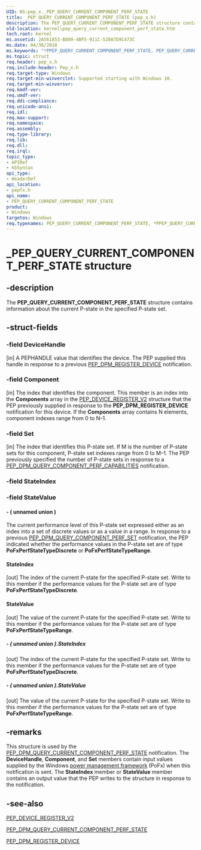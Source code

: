 ```yaml
---
UID: NS:pep_x._PEP_QUERY_CURRENT_COMPONENT_PERF_STATE
title: _PEP_QUERY_CURRENT_COMPONENT_PERF_STATE (pep_x.h)
description: The PEP_QUERY_CURRENT_COMPONENT_PERF_STATE structure contains information about the current P-state in the specified P-state set.
old-location: kernel\pep_query_current_component_perf_state.htm
tech.root: kernel
ms.assetid: 2A561853-B809-4BF5-911C-520A7D9C473C
ms.date: 04/30/2018
ms.keywords: "*PPEP_QUERY_CURRENT_COMPONENT_PERF_STATE, PEP_QUERY_CURRENT_COMPONENT_PERF_STATE, PEP_QUERY_CURRENT_COMPONENT_PERF_STATE structure [Kernel-Mode Driver Architecture], PPEP_QUERY_CURRENT_COMPONENT_PERF_STATE, PPEP_QUERY_CURRENT_COMPONENT_PERF_STATE structure pointer [Kernel-Mode Driver Architecture], _PEP_QUERY_CURRENT_COMPONENT_PERF_STATE, kernel.pep_query_current_component_perf_state, pepfx/PEP_QUERY_CURRENT_COMPONENT_PERF_STATE, pepfx/PPEP_QUERY_CURRENT_COMPONENT_PERF_STATE"
ms.topic: struct
req.header: pep_x.h
req.include-header: Pep_x.h
req.target-type: Windows
req.target-min-winverclnt: Supported starting with Windows 10.
req.target-min-winversvr: 
req.kmdf-ver: 
req.umdf-ver: 
req.ddi-compliance: 
req.unicode-ansi: 
req.idl: 
req.max-support: 
req.namespace: 
req.assembly: 
req.type-library: 
req.lib: 
req.dll: 
req.irql: 
topic_type:
- APIRef
- kbSyntax
api_type:
- HeaderDef
api_location:
- pepfx.h
api_name:
- PEP_QUERY_CURRENT_COMPONENT_PERF_STATE
product:
- Windows
targetos: Windows
req.typenames: PEP_QUERY_CURRENT_COMPONENT_PERF_STATE, *PPEP_QUERY_CURRENT_COMPONENT_PERF_STATE
---
```


# _PEP_QUERY_CURRENT_COMPONENT_PERF_STATE structure


## -description


The <b>PEP_QUERY_CURRENT_COMPONENT_PERF_STATE</b> structure contains information about the current P-state in the specified P-state set.


## -struct-fields




### -field DeviceHandle

[in] A PEPHANDLE value that identifies the device. The PEP supplied this handle in response to a previous <a href="https://docs.microsoft.com/windows-hardware/drivers/ddi/content/pepfx/ns-pepfx-_pep_register_crashdump_device">PEP_DPM_REGISTER_DEVICE</a> notification.


### -field Component

[in] The index that identifies the component. This member is an index into the <b>Components</b> array in the <a href="https://docs.microsoft.com/windows-hardware/drivers/ddi/content/pepfx/ns-pepfx-_pep_device_register_v2">PEP_DEVICE_REGISTER_V2</a> structure that the PEP previously supplied in response to the <b>PEP_DPM_REGISTER_DEVICE</b> notification for this device. If the <b>Components</b> array contains N elements, component indexes range from 0 to N–1.


### -field Set

[in] The index that identifies this P-state set. If M is the number of P-state sets for this component, P-state set indexes range from 0 to M–1. The PEP previously specified the number of P-state sets in response to a <a href="https://docs.microsoft.com/windows-hardware/drivers/ddi/content/pepfx/ns-pepfx-_pep_query_component_perf_capabilities">PEP_DPM_QUERY_COMPONENT_PERF_CAPABILITIES</a> notification.


### -field StateIndex

 


### -field StateValue

 




#### - ( unnamed union )

The current performance level of this P-state set expressed either as an index into a set of discrete values or as a value in a range. In response to a previous <a href="https://docs.microsoft.com/windows-hardware/drivers/ddi/content/pepfx/ns-pepfx-_pep_query_component_perf_set">PEP_DPM_QUERY_COMPONENT_PERF_SET</a> notification, the PEP indicated whether the performance values in the P-state set are of type <b>PoFxPerfStateTypeDiscrete</b> or <b>PoFxPerfStateTypeRange</b>.



#### StateIndex

[out] The index of the current P-state for the specified P-state set. Write to this member if the performance values for the P-state set are of type <b>PoFxPerfStateTypeDiscrete</b>.



#### StateValue

[out] The value of the current P-state for the specified P-state set. Write to this member if the performance values for the P-state set are of type <b>PoFxPerfStateTypeRange</b>.


##### - ( unnamed union ).StateIndex

[out] The index of the current P-state for the specified P-state set. Write to this member if the performance values for the P-state set are of type <b>PoFxPerfStateTypeDiscrete</b>.


##### - ( unnamed union ).StateValue

[out] The value of the current P-state for the specified P-state set. Write to this member if the performance values for the P-state set are of type <b>PoFxPerfStateTypeRange</b>.


## -remarks



This structure is used by the <a href="https://docs.microsoft.com/windows-hardware/drivers/ddi/content/pepfx/ns-pepfx-_pep_query_current_component_perf_state">PEP_DPM_QUERY_CURRENT_COMPONENT_PERF_STATE</a> notification. The <b>DeviceHandle</b>, <b>Component</b>, and <b>Set</b> members contain input values supplied by the Windows <a href="https://docs.microsoft.com/windows-hardware/drivers/ddi/content/index">power management framework</a> (PoFx) when this notification is sent. The <b>StateIndex</b> member or <b>StateValue</b> member contains an output value that the PEP writes to the structure in response to the notification.




## -see-also




<a href="https://docs.microsoft.com/windows-hardware/drivers/ddi/content/pepfx/ns-pepfx-_pep_device_register_v2">PEP_DEVICE_REGISTER_V2</a>



<a href="https://docs.microsoft.com/windows-hardware/drivers/ddi/content/pepfx/ns-pepfx-_pep_query_current_component_perf_state">PEP_DPM_QUERY_CURRENT_COMPONENT_PERF_STATE</a>



<a href="https://docs.microsoft.com/windows-hardware/drivers/ddi/content/pepfx/ns-pepfx-_pep_register_crashdump_device">PEP_DPM_REGISTER_DEVICE</a>
 

 

